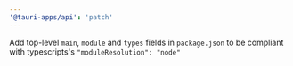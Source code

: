 ```yaml
---
'@tauri-apps/api': 'patch'
---
```


Add top-level `main`, `module` and `types` fields in `package.json` to be compliant with typescripts's `"moduleResolution": "node"`
